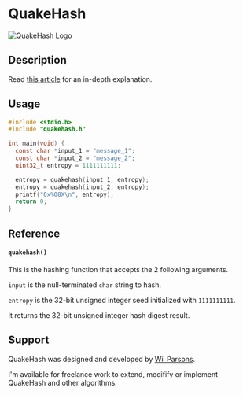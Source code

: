 # QuakeHash
![QuakeHash Logo](https://repository-images.githubusercontent.com/739806114/8f77dd5a-97dc-4643-8dac-a05da569ee6e)

## Description
Read [this article](https://medium.com/@wilparsons/quakehash-is-a-new-32-bit-hashing-algorithm-with-low-collisions-and-good-bit-distribution-b2ad6aedeb09) for an in-depth explanation.

## Usage
``` c
#include <stdio.h>
#include "quakehash.h"

int main(void) {
  const char *input_1 = "message_1";
  const char *input_2 = "message_2";
  uint32_t entropy = 1111111111;

  entropy = quakehash(input_1, entropy);
  entropy = quakehash(input_2, entropy);
  printf("0x%08X\n", entropy);
  return 0;
}
```

## Reference
#### `quakehash()`
This is the hashing function that accepts the 2 following arguments.

`input` is the null-terminated `char` string to hash.

`entropy` is the 32-bit unsigned integer seed initialized with `1111111111`.

It returns the 32-bit unsigned integer hash digest result.

## Support
QuakeHash was designed and developed by [Wil Parsons](https://wilparsons.com/).

I'm available for freelance work to extend, modifify or implement QuakeHash and other algorithms.

